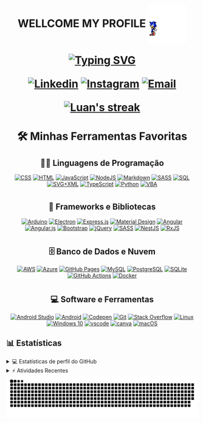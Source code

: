 <h1 align="center">
 WELLCOME MY PROFILE
  <img align="center" src="./gif/giphy.gif" style="left: 0px; top:-20%; position: sticky " width="100">

<p align="center">
<a href="https://git.io/typing-svg"><img src="https://readme-typing-svg.demolab.com?font=Fira+Code&pause=1000&color=2581A9&center=true&vCenter=true&width=435&lines=Analise+de+dados%F0%9F%91%A8%F0%9F%8F%BD%E2%80%8D%F0%9F%92%BB;Estrutura+de+dados%F0%9F%A7%AC;Bibliotecas%F0%9F%93%9A;Estudo%F0%9F%93%98;Refatoramento%F0%9F%94%A7;Criatividade%F0%9F%92%A1;Todos+em+um+user%F0%9F%91%A8%F0%9F%8F%BD%E2%80%8D%F0%9F%9A%80" alt="Typing SVG" width="600" /></a>
</p>

<p align="center">
  <a href="https://www.linkedin.com/in/matheus-barros/"><img alt="Linkedin" title="Linkedin" src="https://img.shields.io/badge/linkedin-b18ae9.svg?style=for-the-badge&logo=linkedin&logoColor=white"/></a>
  <a href="https://www.instagram.com/matheus_barros.1/"><img alt="Instagram" title="Instagram" src="https://img.shields.io/badge/Instagram-ed72b6.svg?style=for-the-badge&logo=instagram&logoColor=white"/></a>
    <a href="mailto:matheus.yuri.melo@gmail.com"><img alt="Email" title="Email" src="https://img.shields.io/badge/Email-4de874?style=for-the-badge&logo=gmail&logoColor=white"/></a>
</p>

<p align="center">
  <a href="https://github.com/DenverCoder1/github-readme-streak-stats">
    <img title="🔥 Get streak stats for your profile at git.io/streak-stats" alt="Luan's streak" src="https://github-readme-streak-stats.herokuapp.com/?user=Mathsukamura&theme=prussian&hide_border=true"/>
  </a>
</p>

<h1 align="center"> 🛠️ Minhas Ferramentas Favoritas </h1>

<h2 align="center">👨‍💻 Linguagens de Programação </h2>

<p align="center">
    <a href="#"><img alt="CSS" src="https://img.shields.io/badge/CSS%20-%231572B6.svg?logo=css3&logoColor=white"></a>
    <a href="#"><img alt="HTML" src="https://img.shields.io/badge/HTML%20-%23E34F26.svg?logo=html5&logoColor=white"></a>
    <a href="#"><img alt="JavaScript" src="https://img.shields.io/badge/JavaScript%20-%23F7DF1E.svg?logo=javascript&logoColor=black"></a>
    <a href="#"><img alt="NodeJS" src="https://img.shields.io/badge/Node.js%20-%2343853D.svg?logo=node.js&logoColor=white"></a>
    <a href="#"><img alt="Markdown" src="https://img.shields.io/badge/Markdown-%23000000.svg?logo=markdown&logoColor=white"></a>
    <a href="#"><img alt="SASS" src="https://img.shields.io/badge/Sass%20-hotpink.svg?logo=SASS&logoColor=white"></a>
    <a href="#"><img alt="SQL" src="https://img.shields.io/badge/SQL%20-%23025E8C.svg?logo=amazon-dynamodb&logoColor=white"></a>
    <a href="#"><img alt="SVG+XML" src="https://img.shields.io/badge/SVG%2BXML%20-%23e0982c.svg?logo=svg&logoColor=white"></a>
    <a href="#"><img alt="TypeScript" src="https://img.shields.io/badge/TypeScript%20-%23007ACC.svg?logo=typescript&logoColor=white"></a>
    <a href="#"><img alt="Python" src="https://img.shields.io/badge/Python-14354C?logo=python&logoColor=white"></a>
    <a href="#"><img alt="VBA" src="https://img.shields.io/badge/-%F0%9F%8E%B2VBA-brightgreen"></a>
  
</p>
<h1>
<h2 align="center">🧰 Frameworks e Bibliotecas</h2>

<p align="center">
    <a href="#"><img alt="Arduino" src="https://img.shields.io/badge/-Arduino-00979D?logo=Arduino&logoColor=white"></a>
    <a href="#"><img alt="Electron" src="https://img.shields.io/badge/Electron%20-%2320232e.svg?logo=electron&logoColor=white"></a>
    <a href="#"><img alt="Express.js" src="https://img.shields.io/badge/Express.js%20-%23404d59.svg?logo=express&logoColor=white"></a>
    <a href="#"><img alt="Material Design" src="https://img.shields.io/badge/Material%20Design%20-%230081CB.svg?logo=material-design&logoColor=white"></a>
    <a href="#"><img alt="Angular" src="https://img.shields.io/badge/angular-%23DD0031.svg?logo=angular&logoColor=white"></a>
    <a href="#"><img alt="Angular.js" src="https://img.shields.io/badge/angular.js-%23E23237.svg?logo=angularjs&logoColor=white"></a>
    <a href="#"><img alt="Bootstrap" src="https://img.shields.io/badge/bootstrap-%23563D7C.svg?logo=bootstrap&logoColor=white"/></a>
    <a href="#"><img alt="jQuery" src="https://img.shields.io/badge/jquery-%230769AD.svg?logo=jquery&logoColor=white"/></a>
    <a href="#"><img alt="SASS" src="https://img.shields.io/badge/SASS-hotpink.svg?logo=SASS&logoColor=white"/></a>
    <a href="#"><img alt="NestJS" src="https://img.shields.io/badge/nestjs-%23E0234E.svg?logo=nestjs&logoColor=white" /></a>
    <a href="#"><img alt="RxJS" src="https://img.shields.io/badge/rxjs-%23B7178C.svg?logo=reactivex&logoColor=white" /></a>
<h1>
<h2 align="center">🗄️ Banco de Dados e Nuvem</h2>

<p align="center">
    <a href="#"><img alt="AWS" src="https://img.shields.io/badge/AWS-%23FF9900.svg?logo=amazon-aws&logoColor=white"/></a>
    <a href="#"><img alt="Azure" src="https://img.shields.io/badge/azure-%230072C6.svg?logo=microsoftazure&logoColor=white"/></a>  
    <a href="#"><img alt="GitHub Pages" src="https://img.shields.io/badge/GitHub%20Pages-%23327FC7.svg?logo=github&logoColor=white"></a>
    <a href="#"><img alt="MySQL" src="https://img.shields.io/badge/MySQL-%2300f.svg?logo=mysql&logoColor=white"></a>
    <a href="#"><img alt="PostgreSQL" src ="https://img.shields.io/badge/PostgreSQL-%23316192.svg?logo=postgresql&logoColor=white"></a>
    <a href="#"><img alt="SQLite" src ="https://img.shields.io/badge/SQLite-%2307405e.svg?logo=sqlite&logoColor=white"></a>
    <a href="#"><img alt="GitHub Actions" src="https://img.shields.io/badge/GitHub%20Actions%20-%232671E5.svg?logo=github%20actions&logoColor=white"></a>
    <a href="#"><img alt="Docker" src="https://img.shields.io/badge/docker-%230db7ed.svg?logo=docker&logoColor=white"/></a>
</p>
<h1>
<h2 align="center">💻 Software e Ferramentas</h2>

<p align="center">
    <a href="#"><img alt="Android Studio" src="https://img.shields.io/badge/Android%20Studio-008678.svg?logo=android-studio&logoColor=white"></a>
    <a href="#"><img alt="Android" src="https://img.shields.io/badge/Android-3DDC84?logo=android&logoColor=white"></a>
    <a href="#"><img alt="Codepen" src="https://img.shields.io/badge/Codepen-000000.svg?logo=codepen&logoColor=white"></a>
    <a href="#"><img alt="Git" src="https://img.shields.io/badge/Git%20-%23F05033.svg?logo=git&logoColor=white"></a>
    <a href="#"><img alt="Stack Overflow" src="https://img.shields.io/badge/-Stack%20Overflow-FE7A16?logo=stack-overflow&logoColor=white"></a>    
    <a href="#"><img alt="Linux" src="https://img.shields.io/badge/Linux-FCC624?logo=linux&logoColor=black"></a>
    <a href="#"><img alt="Windows 10" src="https://img.shields.io/badge/Windows-0078D6?logo=windows&logoColor=white" /></a>
    <a href="#"><img alt="vscode" src="https://img.shields.io/badge/Visual%20Studio%20Code-0078d7.svg?logo=visual-studio-code&logoColor=white"></a>
    <a href="#"><img alt="canva" src="https://img.shields.io/badge/-canva-white"></a>
    <a href="#"><img alt="macOS" src="https://img.shields.io/badge/-%F0%9F%8D%8FmacOS-blue"></a>
</p>

## 📊 Estatísticas

<!-- https://github.com/anuraghazra/github-readme-stats -->
<details> 
  <summary>💻 Estatísticas de perfil do GitHub</summary>

</details>
<details> 
  <summary>⚡ Atividades Recentes</summary>
  <br/>

</details>
<div align="center">
<a href="#">
<img alt="snake" src="https://github.com/mathsukamura/Profile/blob/main/snake.svg"></a>
</div>
